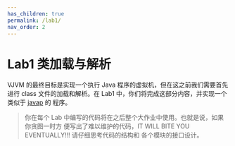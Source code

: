 ```yaml
---
has_children: true
permalink: /lab1/
nav_order: 2
---
```


# Lab1 类加载与解析

VJVM 的最终目标是实现一个执行 Java 程序的虚拟机，但在这之前我们需要首先进行
class 文件的加载和解析。在 Lab1 中，你们将完成这部分内容，并实现一个类似于
[javap](https://docs.oracle.com/en/java/javase/17/docs/specs/man/javap.html) 的
程序。

> 你在每个 Lab 中编写的代码将在之后整个大作业中使用。也就是说，如果你贪图一时方
> 便写出了难以维护的代码，IT WILL BITE YOU EVENTUALLY!!! 请仔细思考代码的结构和
> 各个模块的接口设计。
